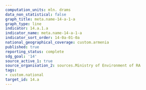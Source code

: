```yaml
---
computation_units: mln. drams
data_non_statistical: false
graph_title: meta.name-14-a-1-a
graph_type: line
indicator: 14.a.1.a
indicator_name: meta.name-14-a-1-a
indicator_sort_order: 14-0a-01-0a
national_geographical_coverage: custom.armenia
published: true
reporting_status: complete
sdg_goal: '14'
source_active_1: true
source_organisation_2: sources.Ministry of Environment of RA
tags:
- custom.national
target_id: 14.a
---
```

